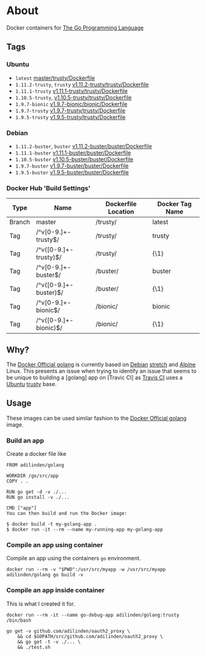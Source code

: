 # About

Docker containers for [The Go Programming Language]

## Tags

### Ubuntu

- `latest` [master/trusty/Dockerfile](https://github.com/adilinden/docker-golang/blob/master/trusty/Dockerfile)
- `1.11.2-trusty`, `trusty` [v1.11.2-trusty/trusty/Dockerfile](https://github.com/adilinden/docker-golang/blob/v1.11.2-trusty/trusty/Dockerfile)
- `1.11.1-trusty` [v1.11.1-trusty/trusty/Dockerfile](https://github.com/adilinden/docker-golang/blob/v1.11.1-trusty/trusty/Dockerfile)
- `1.10.5-trusty`, [v1.10.5-trusty/trusty/Dockerfile](https://github.com/adilinden/docker-golang/blob/v1.10.5-trusty/trusty/Dockerfile)
- `1.9.7-bionic` [v1.9.7-bionic/bionic/Dockerfile](https://github.com/adilinden/docker-golang/blob/v1.9.7-bionic/bionic/Dockerfile)
- `1.9.7-trusty` [v1.9.7-trusty/trusty/Dockerfile](https://github.com/adilinden/docker-golang/blob/v1.9.7-trusty/trusty/Dockerfile)
- `1.9.5-trusty` [v1.9.5-trusty/trusty/Dockerfile](https://github.com/adilinden/docker-golang/blob/v1.9.5-trusty/trusty/Dockerfile)

### Debian

- `1.11.2-buster`, `buster` [v1.11.2-buster/buster/Dockerfile](https://github.com/adilinden/docker-golang/blob/v1.11.2-buster/buster/Dockerfile)
- `1.11.1-buster` [v1.11.1-buster/buster/Dockerfile](https://github.com/adilinden/docker-golang/blob/v1.11.1-buster/buster/Dockerfile)
- `1.10.5-buster` [v1.10.5-buster/buster/Dockerfile](https://github.com/adilinden/docker-golang/blob/v1.10.5-buster/buster/Dockerfile)
- `1.9.7-buster` [v1.9.7-buster/buster/Dockerfile](https://github.com/adilinden/docker-golang/blob/v1.9.7-buster/buster/Dockerfile)
- `1.9.5-buster` [v1.9.5-buster/buster/Dockerfile](https://github.com/adilinden/docker-golang/blob/v1.9.5-buster/buster/Dockerfile)

### Docker Hub 'Build Settings'

| Type   | Name                    | Dockerfile Location | Docker Tag Name  |
|--------|-------------------------|---------------------|------------------|
| Branch | master                  | /trusty/            | latest           |
| Tag    | /^v[0-9.]+-trusty$/     | /trusty/            | trusty           |
| Tag    | /^v([0-9.]+-trusty)$/   | /trusty/            | {\1}             |
| Tag    | /^v[0-9.]+-buster$/     | /buster/            | buster           |
| Tag    | /^v([0-9.]+-buster)$/   | /buster/            | {\1}             |
| Tag    | /^v[0-9.]+-bionic$/     | /bionic/            | bionic           |
| Tag    | /^v([0-9.]+-bionic)$/   | /bionic/            | {\1}             |

## Why?

The [Docker Official golang] is currently based on [Debian] [stretch] and [Alpine] Linux. This presents an issue when trying to identify an issue that seems to be unique to building a [golang] app on [Travic CI] as [Travis CI] uses a [Ubuntu] [trusty] base.

## Usage

These images can be used similar fashion to the [Docker Official golang] image.

### Build an app

Create a docker file like

    FROM adilinden/golang

    WORKDIR /go/src/app
    COPY . .

    RUN go get -d -v ./...
    RUN go install -v ./...

    CMD ["app"]
    You can then build and run the Docker image:

    $ docker build -t my-golang-app .
    $ docker run -it --rm --name my-running-app my-golang-app

### Compile an app using container

Compile an app using the containers `go` environment.

    docker run --rm -v "$PWD":/usr/src/myapp -w /usr/src/myapp adilinden/golang go build -v

### Compile an app inside container

This is what I created it for.

    docker run --rm -it --name go-debug-app adilinden/golang:trusty /bin/bash

    go get -v github.com/adilinden/oauth2_proxy \
        && cd $GOPATH/src/github.com/adilinden/oauth2_proxy \
        && go get -t -v ./... \
        && ./test.sh


[The Go Programming Language]: https://golang.org/
[Docker Official golang]: https://hub.docker.com/_/golang/
[Travis CI]: https://travis-ci.com/
[Debian]: https://www.debian.org/
[stretch]: https://wiki.debian.org/DebianStretch
[Alpine]: https://alpinelinux.org/
[Ubuntu]: https://www.ubuntu.com/
[trusty]: http://releases.ubuntu.com/trusty/
[Docker Hub]: https://hub.docker.com/


